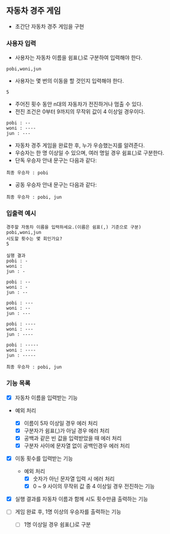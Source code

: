## 자동차 경주 게임

- 초간단 자동차 경주 게임을 구현

### 사용자 입력

- 사용자는 자동차 이름을 쉼표(,)로 구분하여 입력해야 한다.

```
pobi,woni,jun
```

- 사용자는 몇 번의 이동을 할 것인지 입력해야 한다.

```
5
```

- 주어진 횟수 동안 n대의 자동차가 전진하거나 멈출 수 있다.
- 전진 조건은 0부터 9까지의 무작위 값이 4 이상일 경우이다.

```
pobi : --
woni : ----
jun : ---
```

- 자동차 경주 게임을 완료한 후, 누가 우승했는지를 알려준다.
- 우승자는 한 명 이상일 수 있으며, 여러 명일 경우 쉼표(,)로 구분한다.
- 단독 우승자 안내 문구는 다음과 같다:

```
최종 우승자 : pobi
```

- 공동 우승자 안내 문구는 다음과 같다:

```
최종 우승자 : pobi, jun
```

### 입출력 예시

```
경주할 자동차 이름을 입력하세요.(이름은 쉼표(,) 기준으로 구분)
pobi,woni,jun
시도할 횟수는 몇 회인가요?
5

실행 결과
pobi : -
woni :
jun : -

pobi : --
woni : -
jun : --

pobi : ---
woni : --
jun : ---

pobi : ----
woni : ---
jun : ----

pobi : -----
woni : ----
jun : -----

최종 우승자 : pobi, jun

```

### 기능 목록

- [x] 자동차 이름을 입력받는 기능

- 예외 처리

  - [x] 이름이 5자 이상일 경우 에러 처리
  - [x] 구분자가 쉼표(,)가 아닐 경우 에러 처리
  - [x] 공백과 같은 빈 값을 입력받았을 때 에러 처리
  - [x] 구분자 사이에 문자열 없이 공백인경우 에러 처리

- [x] 이동 횟수를 입력받는 기능

  - 예외 처리
    - [x] 숫자가 아닌 문자열 입력 시 에러 처리
    - [x] 0 ~ 9 사이의 무작위 값 중 4 이상일 경우 전진하는 기능

- [x] 실행 결과를 자동차 이름과 함께 시도 횟수만큼 출력하는 기능

- [ ] 게임 완료 후, 1명 이상의 우승자를 출력하는 기능
  - [ ] 1명 이상일 경우 쉼표(,)로 구분
